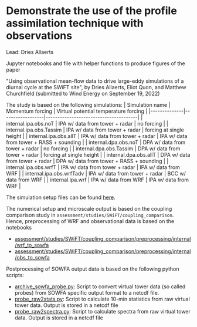 # Demonstrate the use of the profile assimilation technique with observations
Lead: Dries Allaerts

Jupyter notebooks and file with helper functions to produce figures of the paper

"Using observational mean-flow data to drive large-eddy simulations of a diurnal cycle at the SWiFT site",
by Dries Allaerts, Eliot Quon, and Matthew Churchfield (submitted to Wind Energy on September 19, 2022)


The study is based on the following simulations:
| Simulation name | Momentum forcing | Virtual potential temperature forcing |
|--------------|------------------|---------------------------------------|
| internal.ipa.obs.noT | IPA w/ data from tower + radar | no forcing |
| internal.ipa.obs.Tassim | IPA w/ data from tower + radar | forcing at single height |
| internal.ipa.obs.allT | IPA w/ data from tower + radar | IPA w/ data from tower + RASS + sounding |
| internal.dpa.obs.noT | DPA w/ data from tower + radar | no forcing |
| internal.dpa.obs.Tassim | DPA w/ data from tower + radar | forcing at single height |
| internal.dpa.obs.allT | DPA w/ data from tower + radar | DPA w/ data from tower + RASS + sounding |
| internal.ipa.obs.wrfT | IPA w/ data from tower + radar | IPA w/ data from WRF |
| internal.ipa.obs.wrfTadv | IPA w/ data from tower + radar | BCC w/ data from WRF |
| internal.ipa.wrf | IPA w/ data from WRF | IPA w/ data from WRF |

The simulation setup files can be found [here](https://github.com/a2e-mmc/SOWFA-setups/tree/master/SWiFT).

The numerical setup and microscale output is based on the coupling comparison study in `assessment/studies/SWiFT/coupling_comparison`. Hence, preprocessing of WRF and observational data is based on the notebooks

- [assessment/studies/SWiFT/coupling_comparison/preprocessing/internal/wrf_to_sowfa](https://github.com/a2e-mmc/assessment/blob/master/studies/SWiFT/coupling_comparison/preprocessing/internal/wrf_to_sowfa.ipynb)
- [assessment/studies/SWiFT/coupling_comparison/preprocessing/internal/obs_to_sowfa](https://github.com/a2e-mmc/assessment/blob/master/studies/SWiFT/coupling_comparison/preprocessing/internal/obs_to_sowfa.ipynb)

Postprocessing of SOWFA output data is based on the following python scripts:
- [archive_sowfa_probe.py](archive_sowfa_probe.py): Script to convert virtual tower data (so called probes) from SOWFA specific output format to a netcdf file.
- [probe_raw2stats.py](probe_raw2stats.py): Script to calculate 10-min statistics from raw virtual tower data. Output is stored in a netcdf file
- [probe_raw2spectra.py](probe_raw2spectra.py): Script to calculate spectra from raw virtual tower data. Output is stored in a netcdf file

